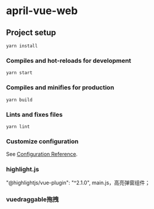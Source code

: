 # april-vue-web

## Project setup
```
yarn install
```

### Compiles and hot-reloads for development
```
yarn start
```

### Compiles and minifies for production
```
yarn build
```

### Lints and fixes files
```
yarn lint
```

### Customize configuration
See [Configuration Reference](https://cli.vuejs.org/config/).

### highlight.js
"@highlightjs/vue-plugin": "^2.1.0",
main.js，高亮弹窗组件；

### vuedraggable拖拽




